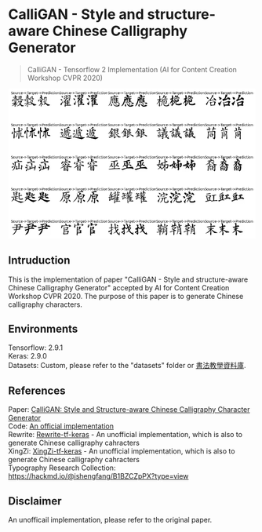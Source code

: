 # CalliGAN - Style and structure-aware Chinese Calligraphy Generator
> CalliGAN - Tensorflow 2 Implementation (AI for Content Creation Workshop CVPR 2020)    

![output](./output.png)

## Intruduction
This is the implementation of paper "CalliGAN - Style and structure-aware Chinese Calligraphy Generator" accepted by AI for Content Creation Workshop CVPR 2020.
The purpose of this paper is to generate Chinese calligraphy characters.

## Environments
Tensorflow: 2.9.1  
Keras: 2.9.0  
Datasets: Custom, please refer to the "datasets" folder or [書法教學資料庫](http://163.20.160.14/~word/modules/myalbum/).  

## References
Paper: [CalliGAN: Style and Structure-aware Chinese Calligraphy Character Generator](https://arxiv.org/abs/2005.12500)  
Code: [An official implementation](https://github.com/JeanWU/CalliGAN)   
Rewrite: [Rewrite-tf-keras](https://github.com/huangxinping/Rewrite-tf-keras) - An unofficial implementation, which is also to generate Chinese calligraphy cahracters    
XingZi: [XingZi-tf-keras](https://github.com/huangxinping/XingZi-tf-keras) - An unofficial implementation, which is also to generate Chinese calligraphy cahracters    
Typography Research Collection: https://hackmd.io/@ishengfang/B1BZCZpPX?type=view

## Disclaimer
An unofficail implementation, please refer to the original paper.  

